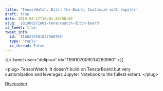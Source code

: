```yaml
---
title: 'TensorWatch: Ditch the Board, Customize with Jupyter'
draft: true
date: 2019-08-27T16:01:24+00:00
slug: '201908271601-tensorwatch-ditch-board'
is_tweet: true
tweet_info:
  id: '1166274501027360769'
  type: 'reply'
  is_thread: False
---
```




{{< tweet user="deliprao" id="1166107009034280960" >}}

&lt;plug&gt; TensorWatch: It doesn't build on TensorBoard but very customization and leverages Jupyter Notebook to the fullest extent. &lt;/plug&gt;

[Discussion](https://x.com/sytelus/status/1166274501027360769)
